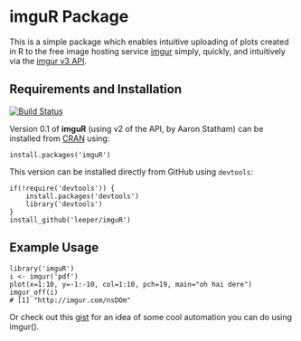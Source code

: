 # imguR Package #

This is a simple package which enables intuitive uploading of plots created in R to the free image hosting service [imgur](http://www.imgur.com) simply, quickly, and intuitively via the [imgur v3 API](http://api.imgur.com).

## Requirements and Installation ##

[![Build Status](https://travis-ci.org/leeper/imguR.png?branch=master)](https://travis-ci.org/leeper/imguR)

Version 0.1 of **imguR** (using v2 of the API, by Aaron Statham) can be installed from [CRAN](http://cran.r-project.org/web/packages/imguR/index.html) using:

```
install.packages('imguR')
```

This version can be installed directly from GitHub using `devtools`:

```
if(!require('devtools')) {
    install.packages('devtools')
    library('devtools')
}
install_github('leeper/imguR')
```

## Example Usage ##

```
library('imguR')
i <- imgur('pdf')
plot(x=1:10, y=-1:-10, col=1:10, pch=19, main="oh hai dere")
imgur_off(i)
# [1] "http://imgur.com/nsDOm"
```

Or check out this [gist](http://gist.github.com/557049) for an idea of some cool automation you can do using imgur().
